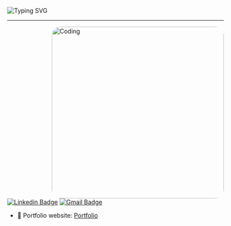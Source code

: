 <img src="https://readme-typing-svg.herokuapp.com?font=Righteous&size=35&duration=4000&pause=1000&random=false&width=500&height=70&lines=Hi+There!+%F0%9F%91%8B;I'm+William+Lu!" alt="Typing SVG" /><hr>
<img align="right" alt="Coding" width="400" style="border-radius:20px;"
	src="https://www.bing.com/th/id/OGC.03a4a5f034bf0bafa661fd8a8aabedc8?pid=1.7&rurl=https%3a%2f%2fmedia0.giphy.com%2fmedia%2fqgQUggAC3Pfv687qPC%2fgiphy.gif&ehk=0WFoNJZvf2nBGDXdzjWoT5v9NZ6w0dFrsLnAce6f9rM%3d"/>

[![Linkedin Badge](https://img.shields.io/badge/-William_Lu-blue?style=flat-square&logo=Linkedin&logoColor=white&link=https://www.linkedin.com/in/william-lu-47693b145/)](https://www.linkedin.com/in/william-lu-47693b145/)
[![Gmail Badge](https://img.shields.io/badge/-luwei2359@gmail.com-c14438?style=flat-square&logo=Gmail&logoColor=white&link=mailto:luwei2359@gmail.com)](mailto:luwei2359@gmail.com) 

- 🎯 Portfolio website: [Portfolio](https://williamlu.streamlit.app/)
